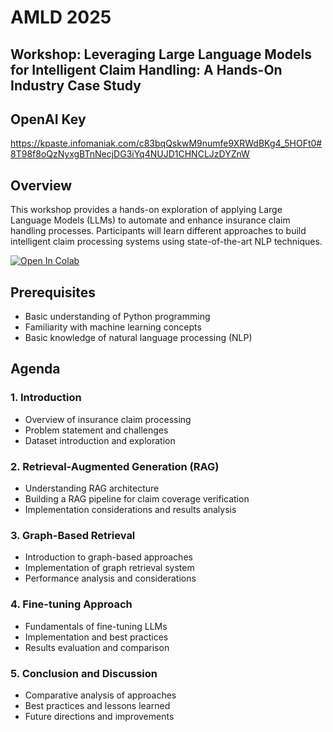 # AMLD 2025

## Workshop: Leveraging Large Language Models for Intelligent Claim Handling: A Hands-On Industry Case Study

## OpenAI Key
https://kpaste.infomaniak.com/c83bqQskwM9numfe9XRWdBKg4_5HOFt0#8T98f8oQzNyxgBTnNecjDG3iYq4NUJD1CHNCLJzDYZnW

## Overview

This workshop provides a hands-on exploration of applying Large Language Models (LLMs) to automate and enhance insurance claim handling processes. Participants will learn different approaches to build intelligent claim processing systems using state-of-the-art NLP techniques.

[![Open In Colab](https://colab.research.google.com/assets/colab-badge.svg)](ADD_COLAB_LINK_HERE)

## Prerequisites

- Basic understanding of Python programming
- Familiarity with machine learning concepts
- Basic knowledge of natural language processing (NLP)

## Agenda

### 1. Introduction
- Overview of insurance claim processing
- Problem statement and challenges
- Dataset introduction and exploration

### 2. Retrieval-Augmented Generation (RAG)
- Understanding RAG architecture
- Building a RAG pipeline for claim coverage verification
- Implementation considerations and results analysis

### 3. Graph-Based Retrieval
- Introduction to graph-based approaches
- Implementation of graph retrieval system
- Performance analysis and considerations

### 4. Fine-tuning Approach
- Fundamentals of fine-tuning LLMs
- Implementation and best practices
- Results evaluation and comparison

### 5. Conclusion and Discussion
- Comparative analysis of approaches
- Best practices and lessons learned
- Future directions and improvements


